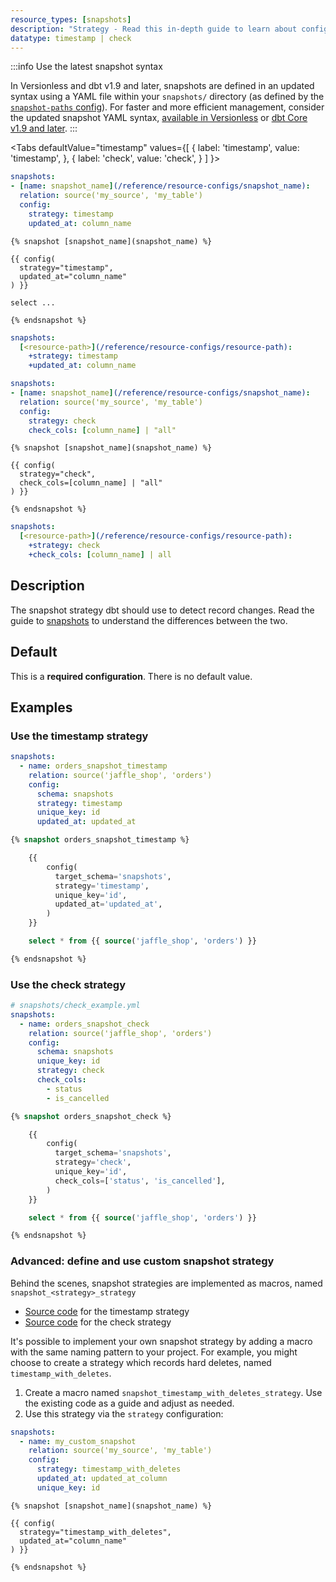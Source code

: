 ```yaml
---
resource_types: [snapshots]
description: "Strategy - Read this in-depth guide to learn about configurations in dbt."
datatype: timestamp | check
---
```


<VersionBlock lastVersion="1.8">

:::info Use the latest snapshot syntax

In Versionless and dbt v1.9 and later, snapshots are defined in an updated syntax using a YAML file within your `snapshots/` directory (as defined by the [`snapshot-paths` config](/reference/project-configs/snapshot-paths)). For faster and more efficient management, consider the updated snapshot YAML syntax, [available in Versionless](/docs/dbt-versions/versionless-cloud) or [dbt Core v1.9 and later](/docs/dbt-versions/core).
:::
</VersionBlock>

<Tabs
  defaultValue="timestamp"
  values={[
    { label: 'timestamp', value: 'timestamp', },
    { label: 'check', value: 'check', }
  ]
}>
<TabItem value="timestamp">

<VersionBlock firstVersion="1.9">

<File name='snapshots/<filename>.yml'>
  
  ```yaml
  snapshots:
  - [name: snapshot_name](/reference/resource-configs/snapshot_name):
    relation: source('my_source', 'my_table')
    config:
      strategy: timestamp
      updated_at: column_name
  ```
</File>
</VersionBlock>

<VersionBlock lastVersion="1.8">

<File name='snapshots/<filename>.sql'>

```jinja2
{% snapshot [snapshot_name](snapshot_name) %}

{{ config(
  strategy="timestamp",
  updated_at="column_name"
) }}

select ...

{% endsnapshot %}

```

</File>
</VersionBlock>

<File name='dbt_project.yml'>

```yml
snapshots:
  [<resource-path>](/reference/resource-configs/resource-path):
    +strategy: timestamp
    +updated_at: column_name

```

</File>

</TabItem>

<TabItem value="check">

<VersionBlock firstVersion="1.9">

<File name='snapshots/<filename>.yml'>
  
  ```yaml
  snapshots:
  - [name: snapshot_name](/reference/resource-configs/snapshot_name):
    relation: source('my_source', 'my_table')
    config:
      strategy: check
      check_cols: [column_name] | "all"
  ```
</File>
</VersionBlock>

<VersionBlock lastVersion="1.8">
<File name='snapshots/<filename>.sql'>

```jinja2
{% snapshot [snapshot_name](snapshot_name) %}

{{ config(
  strategy="check",
  check_cols=[column_name] | "all"
) }}

{% endsnapshot %}

```

</File>
</VersionBlock>

<File name='dbt_project.yml'>

```yml
snapshots:
  [<resource-path>](/reference/resource-configs/resource-path):
    +strategy: check
    +check_cols: [column_name] | all

```

</File>

</TabItem>

</Tabs>

## Description
The snapshot strategy dbt should use to detect record changes. Read the guide to [snapshots](/docs/build/snapshots#detecting-row-changes) to understand the differences between the two.

## Default
This is a **required configuration**. There is no default value.

## Examples
### Use the timestamp strategy

<VersionBlock firstVersion="1.9">
<File name='snapshots/timestamp_example.yml'>

```yaml
snapshots:
  - name: orders_snapshot_timestamp
    relation: source('jaffle_shop', 'orders')
    config:
      schema: snapshots
      strategy: timestamp
      unique_key: id
      updated_at: updated_at

```

</File>
</VersionBlock>

<VersionBlock lastVersion="1.8">
<File name='snapshots/timestamp_example.sql'>

```sql
{% snapshot orders_snapshot_timestamp %}

    {{
        config(
          target_schema='snapshots',
          strategy='timestamp',
          unique_key='id',
          updated_at='updated_at',
        )
    }}

    select * from {{ source('jaffle_shop', 'orders') }}

{% endsnapshot %}
```

</File>
</VersionBlock>


### Use the check strategy

<VersionBlock firstVersion="1.9">
<File name='snapshots/check_example.yml'>

```yaml
# snapshots/check_example.yml
snapshots:
  - name: orders_snapshot_check
    relation: source('jaffle_shop', 'orders')
    config:
      schema: snapshots
      unique_key: id
      strategy: check
      check_cols:
        - status
        - is_cancelled

```
</File>
</VersionBlock>

<VersionBlock lastVersion="1.8">

```sql
{% snapshot orders_snapshot_check %}

    {{
        config(
          target_schema='snapshots',
          strategy='check',
          unique_key='id',
          check_cols=['status', 'is_cancelled'],
        )
    }}

    select * from {{ source('jaffle_shop', 'orders') }}

{% endsnapshot %}
```
</VersionBlock>

### Advanced: define and use custom snapshot strategy
Behind the scenes, snapshot strategies are implemented as macros, named `snapshot_<strategy>_strategy`
* [Source code](https://github.com/dbt-labs/dbt-adapters/blob/60005a0a2bd33b61cb65a591bc1604b1b3fd25d5/dbt/include/global_project/macros/materializations/snapshots/strategies.sql#L52) for the timestamp strategy
* [Source code](https://github.com/dbt-labs/dbt-adapters/blob/60005a0a2bd33b61cb65a591bc1604b1b3fd25d5/dbt/include/global_project/macros/materializations/snapshots/strategies.sql#L136) for the check strategy

It's possible to implement your own snapshot strategy by adding a macro with the same naming pattern to your project. For example, you might choose to create a strategy which records hard deletes, named `timestamp_with_deletes`.

1. Create a macro named `snapshot_timestamp_with_deletes_strategy`. Use the existing code as a guide and adjust as needed.
2. Use this strategy via the `strategy` configuration:

<VersionBlock firstVersion="1.9">
<File name='snapshots/<filename>.yml'>

```yaml
snapshots:
  - name: my_custom_snapshot
    relation: source('my_source', 'my_table')
    config:
      strategy: timestamp_with_deletes
      updated_at: updated_at_column
      unique_key: id
```
</File>
</VersionBlock>


<VersionBlock lastVersion="1.8">
<File name='snapshots/<filename>.sql'>

```jinja2
{% snapshot [snapshot_name](snapshot_name) %}

{{ config(
  strategy="timestamp_with_deletes",
  updated_at="column_name"
) }}

{% endsnapshot %}

```

</File>
</VersionBlock>
